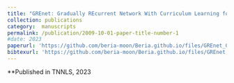 ```yaml
---
title: "GREnet: Gradually REcurrent Network With Curriculum Learning for 2-D Medical Image Segmentation"
collection: publications
category:  manuscripts
permalink: /publication/2009-10-01-paper-title-number-1
#date: 2023
paperurl: 'https://github.com/beria-moon/Beria.github.io/files/GREnet_Gradually_REcurrent_Network_With_Curriculum_Learning_for_2-D_Medical_Image_Segmentation.pdf'
bibtexurl: 'https://github.com/beria-moon/Beria.github.io/files/GREnet.bib'
---
```

**Published in TNNLS, 2023
